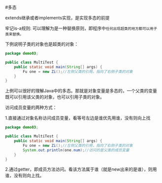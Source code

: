 #多态
 
 extends继承或者implements实现，是实现多态的前提

牢记is-a规则: 可以理解为是一种替换原则，即程序中`任何出现超类的地方都可以用子类来替换。`

下例说明子类的对象也是超类的对象：
```java
package demo03;

public class MultiTest {
    public static void main(String[] args) {
        Fu one = new Zi();//左侧父类的引用，指向了右侧子类的对象
    }
}
```
上例可以很好的理解Java中的多态。那就是对象变量是多态的，一个父类的变量既可以引用该父类的对象，也可以引用子类的对象。

访问成员变量的两种方式：

1.直接通过对象名称访问成员变量，看等号左边是谁优先用谁，没有则向上找

```java
package demo03;

public class MultiTest {
    public static void main(String[] args) {
        Fu one = new Zi();//左侧父类的引用，指向了右侧子类的对象
        System.out.println(one.num);//访问的是父类的成员变量
    }
}
```

2.通过getter，即成员方法访问。看该方法属于谁（就是new出来的是谁），则用谁，没有则向上找。


